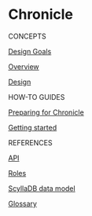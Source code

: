 # Chronicle

CONCEPTS

[Design Goals](designGoals.md)

[Overview](ChronicleOverview.md)

[Design](design.md)

HOW-TO GUIDES

[Preparing for Chronicle](how-to/preparing2Run.md)

[Getting started](how-to/gettingStarted.md)

REFERENCES

[API](references/api.md)

[Roles](references/roles.md)

[ScyllaDB data model](references/data_model.md)

[Glossary](references/glossary.md)

